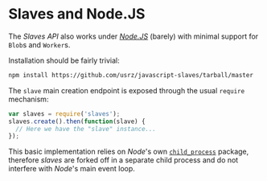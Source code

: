 Slaves and Node.JS
==================

The _Slaves API_ also works under [_Node.JS_](http://nodejs.org/) (barely)
with minimal support for `Blob`s and `Worker`s.

Installation should be fairly trivial:

```bash
npm install https://github.com/usrz/javascript-slaves/tarball/master
```

The `slave` main creation endpoint is exposed through the usual `require`
mechanism:

```javascript
var slaves = require('slaves');
slaves.create().then(function(slave) {
  // Here we have the "slave" instance...
});
```

This basic implementation relies on _Node_'s own
[`child_process`](http://nodejs.org/api/child_process.html)
package, therefore _slaves_ are forked off in a separate child process
and do not interfere with _Node_'s main event loop.
